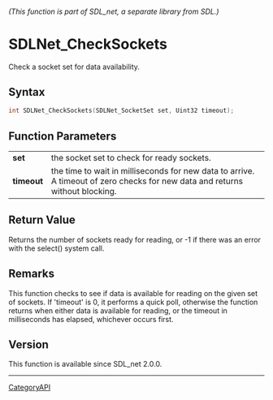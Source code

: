 ###### (This function is part of SDL_net, a separate library from SDL.)
# SDLNet_CheckSockets

Check a socket set for data availability.

## Syntax

```c
int SDLNet_CheckSockets(SDLNet_SocketSet set, Uint32 timeout);

```

## Function Parameters

|                 |                                                                                                                              |
| --------------- | ---------------------------------------------------------------------------------------------------------------------------- |
| **set**         | the socket set to check for ready sockets.                                                                                   |
| **timeout**     | the time to wait in milliseconds for new data to arrive. A timeout of zero checks for new data and returns without blocking. |

## Return Value

Returns the number of sockets ready for reading, or -1 if there was an
error with the select() system call.

## Remarks

This function checks to see if data is available for reading on the given
set of sockets. If 'timeout' is 0, it performs a quick poll, otherwise the
function returns when either data is available for reading, or the timeout
in milliseconds has elapsed, whichever occurs first.

## Version

This function is available since SDL_net 2.0.0.

----
[CategoryAPI](CategoryAPI.md)

